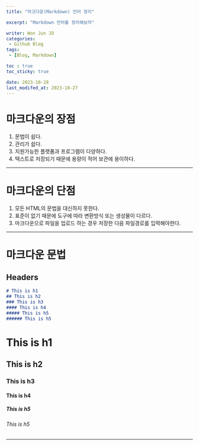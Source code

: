 ```yaml
---
title: "마크다운(Markdown) 언어 정리"

excerpt: "Markdown 언어를 정리해보자"

writer: Won Jun JO
categories:
 - Github Blog
tags:
 - [Blog, Markdown]

toc : true
toc_sticky: true

date: 2023-10-28
last_modifed_at: 2023-10-27
---
```

# 마크다운의 장점
1. 문법이 쉽다.
2. 관리가 쉽다.
3. 지원가능한 플랫폼과 프로그램이 다양하다.
4. 텍스트로 저장되기 때문에 용량이 적어 보관에 용이하다.

---
# 마크다운의 단점
1. 모든 HTML의 문법을 대신하지 못한다.
2. 표준이 없기 때문에 도구에 따라 변환방식 또는 생성물이 다르다.
3. 마크다운으로 파일을 업로드 하는 경우 저장한 다음 파일경로를 입력해야한다.

---
# 마크다운 문법
## Headers
```markdown
# This is h1
## This is h2
### This is h3
#### This is h4
##### This is h5
###### This is h5
```
# This is h1
## This is h2
### This is h3
#### This is h4
##### This is h5
###### This is h5

---
